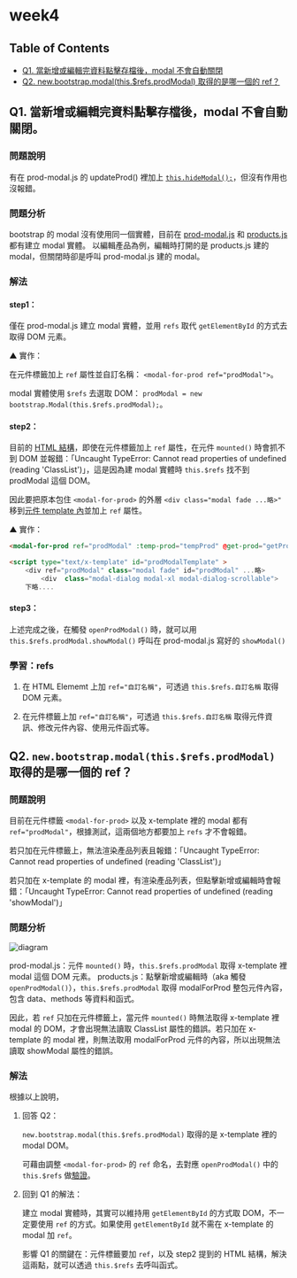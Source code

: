 # week4

## Table of Contents

- [Q1. 當新增或編輯完資料點擊存檔後，modal 不會自動關閉](#q1-當新增或編輯完資料點擊存檔後modal-不會自動關閉)
- [Q2. new.bootstrap.modal(this.$refs.prodModal) 取得的是哪一個的 ref？](#q2-newbootstrapmodalthisrefsprodmodal-取得的是哪一個的-ref)

## Q1. 當新增或編輯完資料點擊存檔後，modal 不會自動關閉。

### 問題說明

有在 prod-modal.js 的 updateProd() 裡加上 [`this.hideModal();`](https://github.com/elaineliu7598/Vue-Live/blob/91671a52f3658572fa1a8fdb8f74b68444f2e7d3/question/w4/src/components/prod-modal.js#L33)，但沒有作用也沒報錯。

### 問題分析

bootstrap 的 modal 沒有使用同一個實體，目前在 [prod-modal.js](https://github.com/elaineliu7598/Vue-Live/blob/91671a52f3658572fa1a8fdb8f74b68444f2e7d3/question/w4/src/components/prod-modal.js#L14) 和 [products.js](https://github.com/elaineliu7598/Vue-Live/blob/91671a52f3658572fa1a8fdb8f74b68444f2e7d3/question/w4/src/products.js#L33) 都有建立 modal 實體。
以編輯產品為例，編輯時打開的是 products.js 建的 modal，但關閉時卻是呼叫 prod-modal.js 建的 modal。

### 解法

#### step1：

僅在 prod-modal.js 建立 modal 實體，並用 `refs` 取代 `getElementById` 的方式去取得 DOM 元素。

▲ 實作：

在元件標籤加上 `ref` 屬性並自訂名稱： `<modal-for-prod ref="prodModal">`。

modal 實體使用 `$refs` 去選取 DOM： `prodModal = new bootstrap.Modal(this.$refs.prodModal);`。

#### step2：

目前的 [HTML 結構](https://github.com/elaineliu7598/Vue-Live/blob/91671a52f3658572fa1a8fdb8f74b68444f2e7d3/question/w4/products.html#L61-L64)，即使在元件標籤加上 `ref` 屬性，在元件 `mounted()` 時會抓不到 DOM 並報錯：「Uncaught TypeError: Cannot read properties of undefined (reading 'ClassList')」，這是因為建 modal 實體時 `this.$refs` 找不到 prodModal 這個 DOM。

因此要把原本包住 `<modal-for-prod>` 的外層 `<div class="modal fade ...略>"` 移到[元件 template 內](https://github.com/elaineliu7598/Vue-Live/blob/91671a52f3658572fa1a8fdb8f74b68444f2e7d3/question/w4/products.html#L99)並加上 `ref` 屬性。

▲ 實作：
```html
<modal-for-prod ref="prodModal" :temp-prod="tempProd" @get-prod="getProds" :is-new="isNew"></modal-for-prod>

<script type="text/x-template" id="prodModalTemplate" >
    <div ref="prodModal" class="modal fade" id="prodModal" ...略>
        <div  class="modal-dialog modal-xl modal-dialog-scrollable">
	下略....
```

#### step3：

上述完成之後，在觸發 `openProdModal()` 時，就可以用 `this.$refs.prodModal.showModal()` 呼叫在 prod-modal.js 寫好的 `showModal()`

### 學習：refs

1. 在 HTML Elememt 上加 `ref="自訂名稱"`，可透過 `this.$refs.自訂名稱` 取得 DOM 元素。

2. 在元件標籤上加 `ref="自訂名稱"`，可透過 `this.$refs.自訂名稱` 取得元件資訊、修改元件內容、使用元件函式等。


## Q2. `new.bootstrap.modal(this.$refs.prodModal)` 取得的是哪一個的 ref？

### 問題說明

目前在元件標籤 `<modal-for-prod>` 以及 x-template 裡的 modal 都有 `ref="prodModal"`，根據測試，這兩個地方都要加上 `refs` 才不會報錯。

若只加在元件標籤上，無法渲染產品列表且報錯：「Uncaught TypeError: Cannot read properties of undefined (reading 'ClassList')」

若只加在 x-template 的 modal 裡，有渲染產品列表，但點擊新增或編輯時會報錯：「Uncaught TypeError: Cannot read properties of undefined (reading 'showModal')」

### 問題分析

![diagram](https://i.imgur.com/VAjVDYA.png)

prod-modal.js：元件 `mounted()` 時，`this.$refs.prodModal` 取得 x-template 裡 modal 這個 DOM 元素。
products.js：點擊新增或編輯時（aka 觸發 `openProdModal()`），`this.$refs.prodModal` 取得 modalForProd 整包元件內容，包含 data、methods 等資料和函式。

因此，若 `ref` 只加在元件標籤上，當元件 `mounted()` 時無法取得 x-template 裡 modal 的 DOM，才會出現無法讀取 ClassList 屬性的錯誤。若只加在 x-template 的 modal 裡，則無法取用 modalForProd 元件的內容，所以出現無法讀取 showModal 屬性的錯誤。

### 解法

根據以上說明，
1. 回答 Q2：

    `new.bootstrap.modal(this.$refs.prodModal)` 取得的是 x-template 裡的 modal DOM。

    可藉由調整 `<modal-for-prod>` 的 `ref` 命名，去對應 `openProdModal()` 中的 `this.$refs` 做[驗證](https://github.com/elaineliu7598/Vue-Live/commit/2904f9baaf7e76ad700b4b4ecccf38947419d93c)。

2. 回到 Q1 的解法：

    建立 modal 實體時，其實可以維持用 `getElementById` 的方式取 DOM，不一定要使用 `ref` 的方式。如果使用 `getElementById` 就不需在 x-template 的 modal 加 `ref`。

    影響 Q1 的關鍵在：元件標籤要加 `ref`，以及 step2 提到的 HTML 結構，解決這兩點，就可以透過 `this.$refs` 去呼叫函式。